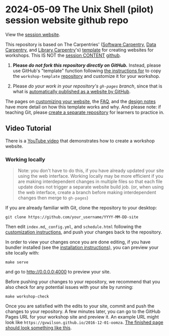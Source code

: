 # 2024-05-09 The Unix Shell (pilot) session website github repo

View the [session website][session-website].

This repository is based on The Carpentries' ([Software Carpentry][swc-site], [Data Carpentry][dc-site], and
[Library Carpentry][lc-site]'s) [template][template-link] for creating websites for workshops. This IS NOT the [session CONTENT][session-link] [github][session-github-link].

1. **Please _do not fork this repository directly on GitHub._** Instead, please use GitHub's
   "template" function following [the instructions for][creating-a-repository] to copy the
   `workshop-template` [repository][template-link] and customize it for your workshop.

2. Please *do your work in your repository's `gh-pages` branch*, since that is what is
   [automatically published as a website by GitHub][github-project-pages].

The pages on [customizing your website][customization],
the [FAQ][faq],
and the [design notes][design] have more detail on how this template works and why.
And please note:
if teaching Git,
please [create a separate repository][setting-up-a-separate-repository-for-learners]
for learners to practice in.

## Video Tutorial

There is a [YouTube video](https://www.youtube.com/watch?v=_Ag1JiZzyUQ) that demonstrates how to
create a workshop website.


### Working locally

> Note: you don't have to do this, if you have already updated your site using the web interface.
> Working locally may be more efficient if you are making interdependent changes in multiple files so that
> each file update does not trigger a separate website build job. (or, when using the web interface,
> create a branch before making interdependent changes then merge to `gh-pages`)


If you are already familiar with Git, clone the repository to your desktop:

```shell
git clone https://github.com/your_username/YYYY-MM-DD-site
```

Then edit `index.md`,`_config.yml`, and `schedule.html` following the [customization instructions][customization], 
and push your changes back to the repository.

In order to view your changes once you are done editing, if you have bundler installed (see the
[installation instructions][installing-software]), you can preview your site locally with:

```shell
make serve
```
and go to <http://0.0.0.0:4000> to preview your site.

Before pushing your changes to your repository, we recommend that you also check for any potential
issues with your site by running:

```shell
make workshop-check
```

Once you are satisfied with the edits to your site, commit and push the changes to your repository.
A few minutes later, you can go to the GitHub Pages URL for your workshop site and preview it. An example URL might look like `https://gvwilson.github.io/2016-12-01-oomza`. 
[The finished page should look something like this](fig/completed-page.png?raw=true).

<!--links set up for this session-->
[session-link]: https://jlchang.github.io/2024-05-09-Unix_Shell_pilot/
[session-github-link]: https://github.com/jlchang/2024-05-09-Unix_Shell_pilot
[session-website]: https://broadinstitute.github.io/2024-05-09-Unix_Shell/

<!--persistent links-->
[template-link]: https://github.com/carpentries/workshop-template
[creating-a-repository]: https://github.com/carpentries/workshop-template?tab=readme-ov-file#creating-a-repository
[customization]: https://carpentries.github.io/workshop-template/customization/index.html
[swc-site]: https://software-carpentry.org
[dc-site]: https://datacarpentry.org
[lc-site]: https://librarycarpentry.org
[design]: https://carpentries.github.io/workshop-template/design/index.html
[faq]: https://carpentries.github.io/workshop-template/faq/index.html
[github-project-pages]: https://help.github.com/en/github/working-with-github-pages/creating-a-github-pages-site
[setting-up-a-separate-repository-for-learners]: https://github.com/carpentries/workshop-template?tab=readme-ov-file#setting-up-a-separate-repository-for-learners
[installing-software]: https://github.com/carpentries/workshop-template?tab=readme-ov-file#installing-software
[lesson-example]: https://carpentries.github.io/lesson-example/
